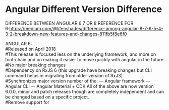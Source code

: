 # Angular Different Version Difference

DIFFERENCE BETWEEN ANGULAR 6 7 OR 8
 REFERENCE FOR 6:https://medium.com/@lifenshades/difference-among-angular-8-7-6-5-4-3-2-breakdown-new-features-and-changes-811fb5f8e6f0
 
 ANGULAR 6:<br/>
#Released on April 2018<br/>
#This release is focused less on the underlying framework, and more on tool-chain and on making it easier to move quickly with angular in   the future<br/>
#No major breaking changes<br/>
#Dependency on RxJS 6 (this upgrade have breaking changes but CLI command helps in migrating from older version of RxJS)<br/>
#Synchronizes major version number of the:
  — Angular framework
  — Angular CLI
  — Angular Material + CDK
   All of the above are now version 6.0.0, minor and patch releases though are completely independent and can be changed based on a   specific project.<br/>
 #Remove support for <template> tag and “<ng-template>” should be used.<br/>
 #Registering provider: To register new service/provider, we import Service into module and then inject in provider array. e.g:<br/>
  
    // app.module.ts
    import {MyService} from './my-service';
    ...
    providers: [...MyService]
    ... 
 But after this upgrade you will be able to add providedIn property in injectable decorator. e.g:<br/>
 
  // MyService.ts
  @Injectable({ providedIn: 'root'})
  export class MyService{}
  <br/>
  #CLI Changes: Two new commands have been introduced
— ng update <package>
* Analyse package.json and recommend updates to your application
* 3rd parties can provide update scripts using schematics
* automatically update code for breaking changes
* staying update and low maintenance
— ng add
* add new capablities to your applicaiton
* e.g ng add @angular/material : behind the scene it add bit of necessary code and changes project where needed to add it the thing we just told it to add.
* Now adding things like angular material, progressive web app, service workers & angular elements to your existing ng application will be easy.
  <br/>
 #CLI + Material starter templates: Let angular create code snippet for your basic components. e.g:
— Material Sidenav
* ng generate @angular/material:material-nav — name=my-nav
Generate a starter template including a toolbar with app name and then the side navigation & it's also responsive
— Dashboard
* ng generate @angular/material:material-dashboard — name=my-dashboard
Generates Dynamic list of cards
— Datatable
* ng generate @angular/material:material-table — name=my-table
Generates Data Table with sorting, filtering & pagination
#It uses angular.json instead of .angular-cli.json<br/>
#Support for multiple projects: Now in angular.json we can add multiple projects<br/>
#initial release of Angular Elements which gives us ability to use our angular components in other environments like a Vue.js application. Its potential is truly amazing but unfortunately this release only works for angular application, we need to wait for next release to wrap out angular component into custom element and use it with framework like Vue.js<br/>
 
 # REFERENCE FOR 7:https://data-flair.training/blogs/angular-7-features/
 
 
#ANGULAR COMPONENT
 https://material.angular.io/components/paginator/overview
